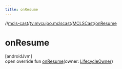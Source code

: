 ```yaml
---
title: onResume
---
```

//[mcls-cast](../../../index.html)/[tv.mycujoo.mclscast](../index.html)/[MCLSCast](index.html)/[onResume](on-resume.html)



# onResume



[androidJvm]\
open override fun [onResume](on-resume.html)(owner: [LifecycleOwner](https://developer.android.com/reference/kotlin/androidx/lifecycle/LifecycleOwner.html))




